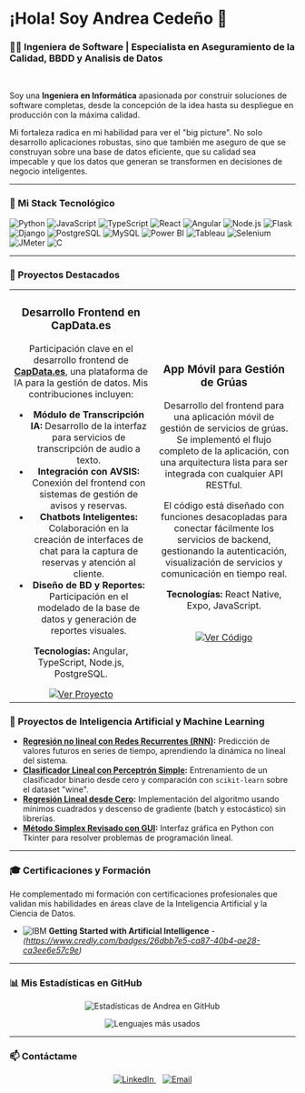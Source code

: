 # ¡Hola! Soy Andrea Cedeño 👋

### 👩‍💻 Ingeniera de Software | Especialista en Aseguramiento de la Calidad, BBDD y Analisis de Datos

<br>

Soy una **Ingeniera en Informática** apasionada por construir soluciones de software completas, desde la concepción de la idea hasta su despliegue en producción con la máxima calidad.

Mi fortaleza radica en mi habilidad para ver el "big picture". No solo desarrollo aplicaciones robustas, sino que también me aseguro de que se construyan sobre una base de datos eficiente, que su calidad sea impecable y que los datos que generan se transformen en decisiones de negocio inteligentes.

---

### 🔧 Mi Stack Tecnológico

<p align="left">
  <img src="https://img.shields.io/badge/Python-3776AB?style=for-the-badge&logo=python&logoColor=white" alt="Python"/>
  <img src="https://img.shields.io/badge/JavaScript-F7DF1E?style=for-the-badge&logo=javascript&logoColor=black" alt="JavaScript"/>
  <img src="https://img.shields.io/badge/TypeScript-3178C6?style=for-the-badge&logo=typescript&logoColor=white" alt="TypeScript"/>
  <img src="https://img.shields.io/badge/React-20232A?style=for-the-badge&logo=react&logoColor=61DAFB" alt="React"/>
  <img src="https://img.shields.io/badge/Angular-DD0031?style=for-the-badge&logo=angular&logoColor=white" alt="Angular"/>
  <img src="https://img.shields.io/badge/Node.js-339933?style=for-the-badge&logo=nodedotjs&logoColor=white" alt="Node.js"/>
  <img src="https://img.shields.io/badge/Flask-000000?style=for-the-badge&logo=flask&logoColor=white" alt="Flask"/>
  <img src="https://img.shields.io/badge/Django-092E20?style=for-the-badge&logo=django&logoColor=white" alt="Django"/>
  <img src="https://img.shields.io/badge/PostgreSQL-316192?style=for-the-badge&logo=postgresql&logoColor=white" alt="PostgreSQL"/>
  <img src="https://img.shields.io/badge/MySQL-005C84?style=for-the-badge&logo=mysql&logoColor=white" alt="MySQL"/>
  <img src="https://img.shields.io/badge/Power%20BI-F2C811?style=for-the-badge&logo=powerbi&logoColor=black" alt="Power BI"/>
  <img src="https://img.shields.io/badge/Tableau-E97627?style=for-the-badge&logo=tableau&logoColor=white" alt="Tableau"/>
  <img src="https://img.shields.io/badge/Selenium-43B02A?style=for-the-badge&logo=selenium&logoColor=white" alt="Selenium"/>
  <img src="https://img.shields.io/badge/JMeter-D22128?style=for-the-badge&logo=apachejmeter&logoColor=white" alt="JMeter"/>
  <img src="https://img.shields.io/badge/C-00599C?style=for-the-badge&logo=c&logoColor=white" alt="C"/>
</p>

---

### 🚀 Proyectos Destacados

<table>
  <tr>
    <td width="50%">
      <h3 align="center">Desarrollo Frontend en CapData.es</h3>
      <div align="center">
        <p>Participación clave en el desarrollo frontend de <strong><a href="https://capdata.es/">CapData.es</a></strong>, una plataforma de IA para la gestión de datos. Mis contribuciones incluyen:</p>
        <ul>
          <li><strong>Módulo de Transcripción IA:</strong> Desarrollo de la interfaz para servicios de transcripción de audio a texto.</li>
          <li><strong>Integración con AVSIS:</strong> Conexión del frontend con sistemas de gestión de avisos y reservas.</li>
          <li><strong>Chatbots Inteligentes:</strong> Colaboración en la creación de interfaces de chat para la captura de reservas y atención al cliente.</li>
          <li><strong>Diseño de BD y Reportes:</strong> Participación en el modelado de la base de datos y generación de reportes visuales.</li>
        </ul>
        <p><strong>Tecnologías:</strong> Angular, TypeScript, Node.js, PostgreSQL.</p>
        <a href="https://capdata.es/" target="_blank">
          <img src="https://img.shields.io/badge/Ver_Proyecto-4A90E2?style=for-the-badge&logo=briefcase&logoColor=white" alt="Ver Proyecto"/>
        </a>
      </div>
    </td>
    <td width="50%">
      <h3 align="center">App Móvil para Gestión de Grúas</h3>
      <div align="center">
        <p>Desarrollo del frontend para una aplicación móvil de gestión de servicios de grúas. Se implementó el flujo completo de la aplicación, con una arquitectura lista para ser integrada con cualquier API RESTful.</p>
        <p>El código está diseñado con funciones desacopladas para conectar fácilmente los servicios de backend, gestionando la autenticación, visualización de servicios y comunicación en tiempo real.</p>
        <p><strong>Tecnologías:</strong> React Native, Expo, JavaScript.</p>
        <br>
        <a href="https://github.com/AndreaCedenoR/gruas-mobile-front" target="_blank">
          <img src="https://img.shields.io/badge/Ver_Código_Fuente-181717?style=for-the-badge&logo=github&logoColor=white" alt="Ver Código"/>
        </a>
      </div>
    </td>
  </tr>
</table>

### 🧠 Proyectos de Inteligencia Artificial y Machine Learning

- **[Regresión no lineal con Redes Recurrentes (RNN)](https://github.com/AndreaCedenoR/Regresion-no-lineal-usando-redes-recurrentes):** Predicción de valores futuros en series de tiempo, aprendiendo la dinámica no lineal del sistema.
- **[Clasificador Lineal con Perceptrón Simple](https://github.com/AndreaCedenoR/Clasificacion-lineal-con-el-Perceptron):** Entrenamiento de un clasificador binario desde cero y comparación con `scikit-learn` sobre el dataset "wine".
- **[Regresión Lineal desde Cero](https://github.com/AndreaCedenoR/Regresion-lineal):** Implementación del algoritmo usando mínimos cuadrados y descenso de gradiente (batch y estocástico) sin librerías.
- **[Método Simplex Revisado con GUI](https://github.com/AndreaCedenoR/metodo_simplex):** Interfaz gráfica en Python con Tkinter para resolver problemas de programación lineal.

---

### 🎓 Certificaciones y Formación

He complementado mi formación con certificaciones profesionales que validan mis habilidades en áreas clave de la Inteligencia Artificial y la Ciencia de Datos.

- <img src="https://img.shields.io/badge/IBM-0062FF?style=for-the-badge&logo=ibm&logoColor=white" alt="IBM"/> **Getting Started with Artificial Intelligence** - *(https://www.credly.com/badges/26dbb7e5-ca87-40b4-ae28-ca3ee6e57c9e)*
---

### 📊 Mis Estadísticas en GitHub

<p align="center">
  <img src="https://github-readme-stats.vercel.app/api?username=AndreaCedenoR&show_icons=true&theme=radical&hide_border=true&count_private=true" alt="Estadísticas de Andrea en GitHub" />
</p>
<p align="center">
  <img src="https://github-readme-stats.vercel.app/api/top-langs/?username=AndreaCedenoR&layout=compact&theme=radical&hide_border=true" alt="Lenguajes más usados" />
</p>

---

### 📫 Contáctame

<p align="center">
  <a href="https://www.linkedin.com/in/andrea-reis-cedeno/" target="_blank">
    <img src="https://img.shields.io/badge/LinkedIn-0077B5?style=for-the-badge&logo=linkedin&logoColor=white" alt="LinkedIn"/>
  </a>
    
  <a href="mailto:andrea.reis.cedeno@gmail.com">
    <img src="https://img.shields.io/badge/Email-D14836?style=for-the-badge&logo=gmail&logoColor=white" alt="Email"/>
  </a>
</p>
